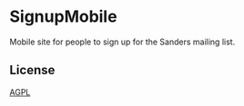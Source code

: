 # SignupMobile

Mobile site for people to sign up for the Sanders mailing list.

## License

[AGPL](http://www.gnu.org/licenses/agpl-3.0.en.html)
